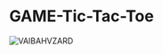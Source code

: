 # GAME-Tic-Tac-Toe

 

![VAIBAHVZARD](https://github.com/VaibhavZard/GAME-Tic-Tac-Toe/assets/142160451/696fd072-ddb6-4eb4-96af-9bd9365e3459)
